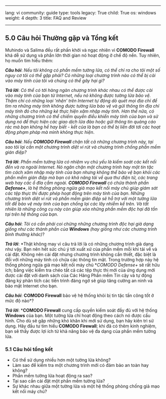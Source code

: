 

---

lang: vi
community: guide
type: tools
legacy: True
child: True
os: windows
weight: 4
depth: 3
title: FAQ and Review

---

## 5.0 Câu hỏi Thường gặp và Tổng kết ##

Muhindo và Salima đều rất phấn khởi và ngạc nhiên vì **COMODO Firewall** khá dễ sử dụng và phần lớn thời gian nó hoạt động ở chế độ nền. Tuy nhiên, họ muốn tìm hiểu thêm:

<div class="background" markdown="1">


***Câu hỏi***: *Nếu tôi không có phần mềm tường lửa, có thể chỉ ra cho tôi một số nguy cơ tôi có thể gặp phải? Có những loại chương trình nào có thể bị cài vào máy tính của tôi và chúng có thể gây hại gì?*

***Trả lời***: *Có thể có tới hàng ngàn chương trình khác nhau có thể được cài vào máy tính của bạn từ Internet, nếu nó không được tường lửa bảo vệ. Thậm chí có những loại ‘nhện’ trên Internet tự động dò quét mọi địa chỉ để tìm ra những máy tính không được tường lửa bảo vệ và gửi thông tin địa chỉ máy tính đó cho những kẻ thực hiện xâm nhập máy tính. Hơn thế nữa, có những chương trình có thể chiếm quyền điều khiển máy tính của bạn và sử dụng nó để thực hiện các giao dịch lừa đảo hoặc gửi thông tin quảng cáo rác mà bạn không hề hay biết - kết của là bạn có thể bị liên đới tới các hoạt động phạm pháp mà mình không thực hiện*.

***Câu hỏi***: *Nếu **COMODO Firewall** chặn tất cả những chương trình này, tại sao tôi lại cần một chương trình diệt vi rút và chương trình chống phần mềm gián điệp?*

***Trả lời***: *Phần mềm tường lửa có nhiệm vụ chủ yếu là kiểm soát các kết nối đến và ra ngoài Internet. Nó ngăn chặn một chương trình hay một tin tặc tìm cách xâm nhập máy tính của bạn nhưng không thể bảo vệ bạn khỏi các phần mềm gián điệp mà bạn có khả năng tải về qua thư điện tử, các trang web hay các ổ đĩa cắm ngoài. **COMODO Firewall** có chứa thành phần **Defense+**, là hệ thống phòng ngừa giả mạo kết nối máy chủ giúp giám sát các tệp thực thi được phép hoạt động trên máy tính của bạn. Những chương trình diệt vi rút và phần mềm gián điệp sẽ hỗ trợ với một tường lửa tốt để bảo vệ máy tính của bạn chống lại các lây nhiễm kể trên. Và tất nhiên là những công cụ này còn giúp xóa những phần mềm độc hại đã tồn tại trên hệ thống của bạn*.

***Câu hỏi***: *Tôi có cần phải coi chừng những chương trình độc hại giả dạng giống như các thành phần của **Windows** (hay giống như các chương trình bình thường khác)*?


***Trả lời***: *Thật không may vì câu trả lời là có những chương trình giả dạng như vậy. Bạn nên hết sức chú ‎ý tới xuất xứ của phần mềm mỗi khi tải về và cài đặt. Không nên cài đặt nhưng chương trình không cần thiết, đặc biệt là đối với những máy tính có chứa các thông tin mật. Trong trường hợp này  hệ thống phòng ngừa giả mạo kết nối máy chủ **COMODO Defense+* sẽ rất hữu ích; bằng việc kiểm tra chéo tất cả các tệp thực thi mới của ứng dụng mới được cài đặt với danh sách của Các Hãng Phần mềm Tin cậy và tự động đăng ký phân tích các tiến trình đáng ngờ sẽ giúp tăng cường an ninh và bảo mật Internet cho bạn.

***Câu hỏi***: **COMODO Firewall** bảo vệ hệ thống khỏi bị tin tặc tấn công tốt ở mức độ nào*?


***Trả lời***: ***COMODO Firewall** cung cấp quyền kiểm soát đầy đủ với hệ thống **Windows** của bạn. Một tường lửa chỉ hoạt động theo cách nó được cấu hình. Cho dù sẽ gặp những khó khăn khi mới sử dụng, bạn hãy kiên trì sử dụng. Hãy đầu tư tìm hiểu **COMODO Firewall**; khi đã có thêm kinh nghiệm, bạn sẽ thấy được lợi ích từ khả năng bảo vệ đa dạng của phần mềm tường lửa.

</div>

### 5.1 Câu hỏi tổng kết ###

- Có thể sử dụng nhiều hơn một tường lửa không?
- Làm sao để kiểm tra một chương trình mới có đảm bảo an toàn hay không?
- Phần mềm tường lửa hoạt động ra sao?
- Tại sao cần cài đặt một phần mềm tường lửa?
- Sự khác nhau giữa một tường lửa và một hệ thống phòng chống giả mạo kết nối máy chủ?


